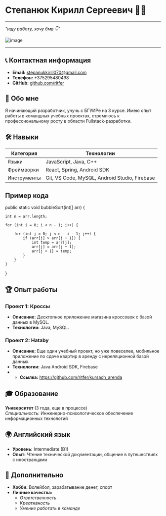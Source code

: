 # Степанюк Кирилл Сергеевич 👨‍💻
******
*"ищу работу, хочу бмв 👇"*  

![image](https://github.com/user-attachments/assets/a8454ced-6717-47cf-a553-255204f1d753)
******
## 📞 Контактная информация
- **Email:** stepanukkirill070@gmail.com  
- **Телефон:** +375295480498  
- **GitHub:** [github.com/ritfer](https://github.com/ritfer)  
 
## 🚀 Обо мне
Я начинающий разработчик, учучь с БГУИРе на 3 курсе. Имею опыт работы в командных учебных проектах, стремлюсь к профессиональному росту в области Fullstack-разработки.

## 🛠 Навыки
| Категория       | Технологии                                                                 |
|-----------------|----------------------------------------------------------------------------|
| Языки          | JavaScript, Java, С++                                                       |
| Фреймворки     | React, Spring, Android SDK                                                  |
| Инструменты    | Git, VS Code, MySQL, Android Studio, Firebase                               |

## Пример кода

public static void bubbleSort(int[] arr) {

    int n = arr.length;
    
    for (int i = 0; i < n - 1; i++) {
    
        for (int j = 0; j < n - i - 1; j++) {
            if (arr[j] > arr[j + 1]) {
                int temp = arr[j];
                arr[j] = arr[j + 1];
                arr[j + 1] = temp;
            }
        }
    }
}

## 🏆 Опыт работы

### Проект 1: Кроссы
* **Описание:** Десктопное приложение магазина кроссовок с базой данных в MySQL.  
* **Технологии:** Java, MySQL.  

### Проект 2: Hataby
* **Описание:** Еще один учебный проект, но уже повеселее, мобильное приложение по сдаче квартир в аренду с нереляционной базой данных.  
* **Технологии:** Java Android SDK, Firebase
* * **Cсылка:** https://github.com/ritfer/kursach_arenda

## 🎓 Образование
**Университет** (3 года, еще в процессе)  
*Специальность:* Инженерно-психологическое обеспечение информационных технологий    

## 🌍 Английский язык
* **Уровень:** Intermediate (B1)  
* **Опыт:** Чтение технической документации, общение в путешествиях с иностранцами 

## 📌 Дополнительно
* **Хобби:** Волейбол, зарабатывание денег, спорт  
* **Личные качества:**  
  - *Ответственность*  
  - *Креативность*  
  - *Умение работать в команде* 
